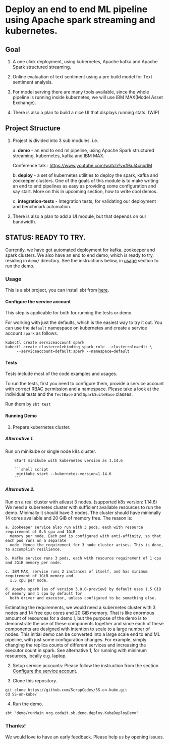 # Deploy an end to end ML pipeline using Apache spark streaming and kubernetes.


## Goal

1. A one click deployment, using kubernetes, Apache kafka and Apache Spark structured streaming.

2. Online evaluation of text sentiment using a pre build model for Text sentiment analysis.

3. For model serving there are many tools available, since the whole 
   pipeline is running inside kubernetes, we will use IBM MAX(Model Asset Exchange).

4. There is also a plan to build a nice UI that displays running stats. (WIP)

## Project Structure

1. Project is divided into 3 sub modules. i.e.
    
    a. **demo** - an end to end ml pipeline, using Apache Spark structured streaming,
     kubernetes, kafka and IBM MAX.
     
     Conference talk : https://www.youtube.com/watch?v=f9aJ4cnio1M
     
    b. **deploy** - a set of kubernetes utilities to deploy the spark, kafka and zookeeper
        clusters. One of the goals of this module is to make writing an end to end
         pipelines as easy as providing some configuration and say start. More on this in 
         upcoming section, how to write cool demos.
    
    c. **integration-tests** - Integration tests, for validating our deployment and benchmark
        automation.
    
2. There is also a plan to add a UI module, but that depends on our bandwidth.

## STATUS: READY TO TRY.

Currently, we have got automated deployment for kafka, zookeeper and spark clusters.
 We also have an end to end demo, which is ready to try, residing in `demo/` directory.
 See the instructions below, in [usage](#usage) section to run the demo. 

### Usage

This is a sbt project, you can install sbt from [here](https://www.scala-sbt.org/download.html).

#### Configure the service account

This step is applicable for both for running the tests or demo.

For working with just the defaults, which is the easiest way to try it out. You can use the 
`default` namespace on kubernetes and create a service account `spark` as follows.

```shell script
kubectl create serviceaccount spark
kubectl create clusterrolebinding spark-role --clusterrole=edit \
     --serviceaccount=default:spark --namespace=default
```

#### Tests
Tests include most of the code examples and usages.

To run the tests, first you need to configure them, provide a service account with correct
 RBAC permission and a namespace.
Please take a look at the individual tests and the `TestBase` and `SparkSuiteBase` classes.

Run them by `sbt test`
#### Running Demo

1. Prepare kubernetes cluster. 

##### Alternative 1.
Run on minikube or single node k8s cluster.

        Start minikube with kubernetes version as 1.14.6
        
        ```shell script
         minikube start --kubernetes-version=1.14.6
        ```
        
##### Alternative 2.
 Run on a real cluster with atleast 3 nodes. (supported k8s version: 1.14.6)
We need a kubernetes cluster with sufficient available resources to run the demo. Minimally
 it should have 3 nodes. The cluster should have minimally 14 cores available and 20 GiB of memory free.
 The reason is:
 
    a. Zookeeper service also run with 3 pods, each with resource requirement of 0.5 cpu and 1GiB
      memory per node. Each pod is configured with anti-affinity, so that each pod runs on a separate
      node. Hence the requirement for 3 node cluster arises. This is done, to accomplish resilience. 

    b. Kafka service runs 3 pods, each with resource requirement of 1 cpu and 2GiB memory per node.

    c. IBM MAX, service runs 2 instances of itself, and has minimum requirement of 1GiB memory and
      1.5 cpu per node.

    d. Apache spark (as of version 3.0.0-preview) by default uses 1.5 GiB of memory and 1 cpu by default for 
      both driver and executor, unless configured to be something else.

Estimating the requirements, we would need a kubernetes cluster with 3 nodes and 14 free
 cpu cores and 20 GiB memory. That is like enormous amount of resources for a demo !, but 
 the purpose of the demo is to demonstrate the use of these components together and since
 each of these components are designed with intention to scale to a large number of nodes.
 This initial demo can be converted into a large scale end to end ML pipeline, with just 
 some configuration changes. For example, simply changing the replica counts of different
 services and increasing the executor count in spark. See alternative 1, for running with
 minimum resources, locally e.g. laptop.
 
2. Setup service accounts:
Please follow the instruction from the section 
[Configure the service account](#configure-the-service-account).

3. Clone this repository.
```shell script
git clone https://github.com/ScrapCodes/SS-on-kube.git
cd SS-on-kube/
```
4. Run the demo.
```shell script
sbt "demo/runMain org.codait.sb.demo.deploy.KubeDeployDemo"
```

### Thanks!

We would love to have an early feedback. Please help us by opening issues.
